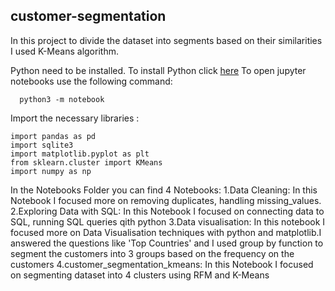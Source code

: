 ##  customer-segmentation
In this project to divide the dataset into segments based on their similarities I used K-Means algorithm.

Python need to be installed.
To install Python click [here](https://www.python.org/downloads/windows/)
To open jupyter notebooks 
use the following command:
```
  python3 -m notebook 
```
Import the necessary libraries :
```
import pandas as pd 
import sqlite3
import matplotlib.pyplot as plt
from sklearn.cluster import KMeans
import numpy as np
```
In the Notebooks Folder you can find 4 Notebooks:
1.Data Cleaning: In this Notebook I focused more on removing duplicates, handling missing_values.
2.Exploring Data with SQL: In this Notebook I focused on connecting data to SQL, running SQL queries qith python 
3.Data visualisation: In this notebook I focused more on Data Visualisation techniques with python and matplotlib.I answered the questions like 'Top Countries' and I used group by function to segment the customers into 3 groups based on the frequency on the customers 
4.customer_segmentation_kmeans: In this Notebook I focused on segmenting dataset into 4 clusters using RFM and K-Means 


